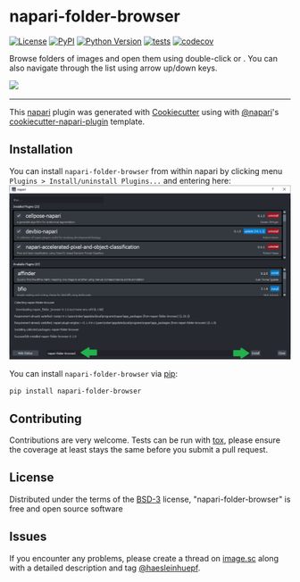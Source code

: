 # napari-folder-browser

[![License](https://img.shields.io/pypi/l/napari-folder-browser.svg?color=green)](https://github.com/haesleinhuepf/napari-folder-browser/raw/master/LICENSE)
[![PyPI](https://img.shields.io/pypi/v/napari-folder-browser.svg?color=green)](https://pypi.org/project/napari-folder-browser)
[![Python Version](https://img.shields.io/pypi/pyversions/napari-folder-browser.svg?color=green)](https://python.org)
[![tests](https://github.com/haesleinhuepf/napari-folder-browser/workflows/tests/badge.svg)](https://github.com/haesleinhuepf/napari-folder-browser/actions)
[![codecov](https://codecov.io/gh/haesleinhuepf/napari-folder-browser/branch/master/graph/badge.svg)](https://codecov.io/gh/haesleinhuepf/napari-folder-browser)

Browse folders of images and open them using double-click or <ENTER>. You can also navigate through the list using arrow up/down keys.

![](https://github.com/haesleinhuepf/napari-folder-browser/raw/main/docs/napari-folder-browser.gif)

----------------------------------

This [napari] plugin was generated with [Cookiecutter] using with [@napari]'s [cookiecutter-napari-plugin] template.

## Installation

You can install `napari-folder-browser` from within napari by clicking menu `Plugins > Install/uninstall Plugins...` and entering here:
![img.png](https://github.com/haesleinhuepf/napari-folder-browser/raw/main/docs/install.png)

You can install `napari-folder-browser` via [pip]:

    pip install napari-folder-browser

## Contributing

Contributions are very welcome. Tests can be run with [tox], please ensure
the coverage at least stays the same before you submit a pull request.

## License

Distributed under the terms of the [BSD-3] license,
"napari-folder-browser" is free and open source software

## Issues

If you encounter any problems, please create a thread on [image.sc] along with a detailed description and tag [@haesleinhuepf].

[napari]: https://github.com/napari/napari
[Cookiecutter]: https://github.com/audreyr/cookiecutter
[@napari]: https://github.com/napari
[MIT]: http://opensource.org/licenses/MIT
[BSD-3]: http://opensource.org/licenses/BSD-3-Clause
[GNU GPL v3.0]: http://www.gnu.org/licenses/gpl-3.0.txt
[GNU LGPL v3.0]: http://www.gnu.org/licenses/lgpl-3.0.txt
[Apache Software License 2.0]: http://www.apache.org/licenses/LICENSE-2.0
[Mozilla Public License 2.0]: https://www.mozilla.org/media/MPL/2.0/index.txt
[cookiecutter-napari-plugin]: https://github.com/napari/cookiecutter-napari-plugin

[file an issue]: https://github.com/haesleinhuepf/napari-folder-browser/issues

[napari]: https://github.com/napari/napari
[tox]: https://tox.readthedocs.io/en/latest/
[pip]: https://pypi.org/project/pip/
[PyPI]: https://pypi.org/
[image.sc]: https://image.sc
[@haesleinhuepf]: https://twitter.com/haesleinhuepf

